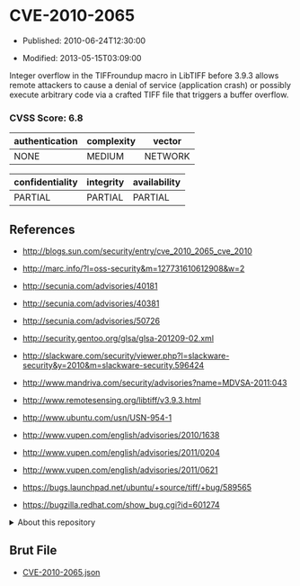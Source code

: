 # CVE-2010-2065

- Published: 2010-06-24T12:30:00

- Modified: 2013-05-15T03:09:00

Integer overflow in the TIFFroundup macro in LibTIFF before 3.9.3 allows remote attackers to cause a denial of service (application crash) or possibly execute arbitrary code via a crafted TIFF file that triggers a buffer overflow.

### CVSS Score: **6.8**

| authentication | complexity | vector |
| --- | --- | --- |
| NONE | MEDIUM | NETWORK |

| confidentiality | integrity | availability |
| --- | --- | --- |
| PARTIAL | PARTIAL | PARTIAL |

## References

* http://blogs.sun.com/security/entry/cve_2010_2065_cve_2010

* http://marc.info/?l=oss-security&m=127731610612908&w=2

* http://secunia.com/advisories/40181

* http://secunia.com/advisories/40381

* http://secunia.com/advisories/50726

* http://security.gentoo.org/glsa/glsa-201209-02.xml

* http://slackware.com/security/viewer.php?l=slackware-security&y=2010&m=slackware-security.596424

* http://www.mandriva.com/security/advisories?name=MDVSA-2011:043

* http://www.remotesensing.org/libtiff/v3.9.3.html

* http://www.ubuntu.com/usn/USN-954-1

* http://www.vupen.com/english/advisories/2010/1638

* http://www.vupen.com/english/advisories/2011/0204

* http://www.vupen.com/english/advisories/2011/0621

* https://bugs.launchpad.net/ubuntu/+source/tiff/+bug/589565

* https://bugzilla.redhat.com/show_bug.cgi?id=601274

<details>
<summary>About this repository</summary> 

  This repository is part of the project [Live Hack CVE](https://github.com/Live-Hack-CVE). Main website can be found [www.live-hack.org](https://www.live-hack.org) 
  
  Made by [Sn0wAlice](https://github.com/Sn0wAlice) for the people that care about security and need to have a feed of the latest CVEs. Hope you enjoy it, don't forget to star the repo and follow me on [Twitter](https://twitter.com/Sn0wAlice) and [Github](https://github.com/Sn0wAlice). And that is my [personnal website](https://www.alice-snow.me/)

  - [Home Page](https://github.com/Live-Hack-CVE)
  - [Framework](https://github.com/Live-Hack-CVE/cve-framework)
  - [CVE database](https://github.com/Live-Hack-CVE/full_database)
  - [Changelog](https://github.com/Live-Hack-CVE/Changelog)
</details>

## Brut File

* [CVE-2010-2065.json](https://raw.githubusercontent.com/Live-Hack-CVE/full_database/main/cves/2010/CVE-2010-2065.json)

